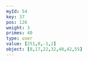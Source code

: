 ```yaml
---
myId: 54
key: 37
pos: 126
weight: 3
primes: 40
type: user
value: [251,0,-1,2]
object: [8,17,22,32,40,42,55]
---
```

